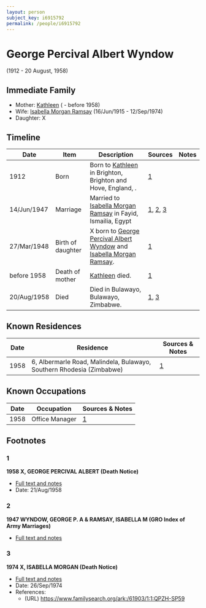 ```yaml
---
layout: person
subject_key: i6915792
permalink: /people/i6915792
---
```


# George Percival Albert Wyndow
(1912 - 20 August, 1958)

## Immediate Family

* Mother: [Kathleen](./@37756528@-kathleen-b-d1958.md) ( - before 1958)
* Wife: [Isabella Morgan Ramsay](./@80504300@-isabella-morgan-ramsay-b1915-6-16-d1974-9-12.md) (16/Jun/1915 - 12/Sep/1974)
* Daughter: X

## Timeline

Date | Item | Description | Sources | Notes
---|---|---|---|---
1912 | Born | Born to [Kathleen](./@37756528@-kathleen-b-d1958.md) in Brighton, Brighton and Hove, England, . | [1](#1) | 
14/Jun/1947 | Marriage | Married to [Isabella Morgan Ramsay](./@80504300@-isabella-morgan-ramsay-b1915-6-16-d1974-9-12.md) in Fayid, Ismailia, Egypt | [1](#1), [2](#2), [3](#3) | 
27/Mar/1948 | Birth of daughter | X born to [George Percival Albert Wyndow](./@6915792@-george-percival-albert-wyndow-b1912-d1958-8-20.md) and [Isabella Morgan Ramsay](./@80504300@-isabella-morgan-ramsay-b1915-6-16-d1974-9-12.md). | [1](#1) | 
before 1958 | Death of mother | [Kathleen](./@37756528@-kathleen-b-d1958.md) died. | [1](#1) | 
20/Aug/1958 | Died | Died in Bulawayo, Bulawayo, Zimbabwe. | [1](#1), [3](#3) | 

## Known Residences

Date | Residence | Sources & Notes
---|---|---
1958 | 6, Albermarle Road, Malindela, Bulawayo, Southern Rhodesia (Zimbabwe) | [1](#1)

## Known Occupations

Date | Occupation | Sources & Notes
---|---|---
1958 | Office Manager | [1](#1)

## Footnotes

### 1

**1958 X, GEORGE PERCIVAL ALBERT (Death Notice)**

* [Full text and notes](../sources/@67619969@-1958-wyndow,-george-percival-albert-death-notice-.md)
* Date: 21/Aug/1958

### 2

**1947 WYNDOW, GEORGE P. A & RAMSAY, ISABELLA M (GRO Index of Army Marriages)**

* [Full text and notes](../sources/@42266612@-1947-wyndow,-george-p.-a-&-ramsay,-isabella-m-gro-index-of-army-marriages-.md)

### 3

**1974 X, ISABELLA MORGAN (Death Notice)**

* [Full text and notes](../sources/@26296220@-1974-wyndow,-isabella-morgan-death-notice-.md)
* Date: 26/Sep/1974
* References: 
  * (URL) https://www.familysearch.org/ark:/61903/1:1:QPZH-SP59


